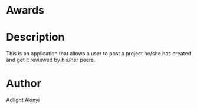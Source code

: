 # Awards

# Description
This is an application that allows a user to post a project he/she has created and get it reviewed by his/her peers.

# Author
Adlight Akinyi